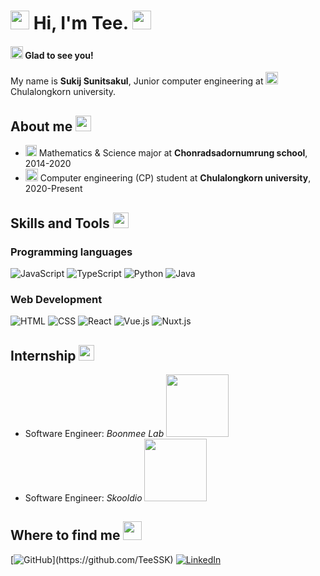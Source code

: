 <h1><img src="https://slackmojis.com/emojis/61879-partyblob/download" width="30" /> Hi, I'm Tee. <img src="https://emojis.slackmojis.com/emojis/images/1643514596/5999/meow_party.gif?1643514596" width="30" /></h1>

<h4><img src="https://emojis.slackmojis.com/emojis/images/1643514525/5197/party_blob.gif?1643514525" width="20"> Glad to see you!</h4>
<p>My name is <strong>Sukij Sunitsakul</strong>, Junior computer engineering at <img src="https://slackmojis.com/emojis/28039-study/download" width="20" /> Chulalongkorn university.</p> 

## About me <img src="https://slackmojis.com/emojis/4246-blob-sunglasses/download" width="25" />
- <img src="https://slackmojis.com/emojis/50100-school2/download" width="18" /> Mathematics & Science major at __Chonradsadornumrung school__, 2014-2020
- <img src="https://slackmojis.com/emojis/54804-university/download" width="20" /> Computer engineering (CP) student at __Chulalongkorn university__, 2020-Present

## Skills and Tools <img src="https://slackmojis.com/emojis/10521-meow_code/download"  width="25"/>

### Programming languages
![JavaScript](https://img.shields.io/badge/javascript-%23323330.svg?style=for-the-badge&logo=javascript&logoColor=%23F7DF1E)
![TypeScript](https://img.shields.io/badge/typescript-%23007ACC.svg?style=for-the-badge&logo=typescript&logoColor=white)
![Python](https://img.shields.io/badge/python-3670A0?style=for-the-badge&logo=python&logoColor=ffdd54)
![Java](https://img.shields.io/badge/java-%23ED8B00.svg?style=for-the-badge&logo=java&logoColor=white)

### Web Development
![HTML](https://img.shields.io/badge/HTML5-E34F26?style=for-the-badge&logo=html5&logoColor=white)
![CSS](https://img.shields.io/badge/CSS3-1572B6?style=for-the-badge&logo=css3&logoColor=white)
![React](https://img.shields.io/badge/react-%2320232a.svg?style=for-the-badge&logo=react&logoColor=%2361DAFB)
![Vue.js](https://img.shields.io/badge/vuejs-%2335495e.svg?style=for-the-badge&logo=vuedotjs&logoColor=%234FC08D)
![Nuxt.js](https://img.shields.io/badge/nuxtjs-00C58E?style=for-the-badge&logo=nuxtdotjs&logoColor=white)

## Internship <img src="https://slackmojis.com/emojis/8271-blob-dab/download" width="25" />
- Software Engineer: _Boonmee Lab_ <img src="https://cms.bml.meeboon.dev/uploads/large_BML_79a6bf48a3.png"  width="100"/>
- Software Engineer: _Skooldio_ <img src="https://github.com/TeeSSK/TeeSSK/assets/89092649/f438f04d-29db-4437-896a-ec175145ce97" width="100" />



## Where to find me <img src="https://slackmojis.com/emojis/8264-blob-sign-yes/download" width="30" />

[![GitHub](https://img.shields.io/badge/GitHub-%2312100E.svg?&style=for-the-badge&logo=Github&logoColor=white")](https://github.com/TeeSSK)
[![LinkedIn](https://img.shields.io/badge/linkedin-%230077B5.svg?style=for-the-badge&logo=linkedin&logoColor=white)](https://www.linkedin.com/in/sukij-sunitsakul/)

<!--
**TeeSSK/TeeSSK** is a ✨ _special_ ✨ repository because its `README.md` (this file) appears on your GitHub profile.

Here are some ideas to get you started:

- 🔭 I’m currently working on ...
- 🌱 I’m currently learning ...
- 👯 I’m looking to collaborate on ...
- 🤔 I’m looking for help with ...
- 💬 Ask me about ...
- 📫 How to reach me: ...
- 😄 Pronouns: ...
- ⚡ Fun fact: ...
-->
